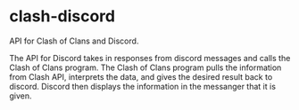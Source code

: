 # clash-discord

API for Clash of Clans and Discord.

The API for Discord takes in responses from discord messages and calls the Clash of Clans program. The Clash of Clans program pulls the information from Clash API, interprets the data, and gives the desired result back to discord. Discord then displays the information in the messanger that it is given.
